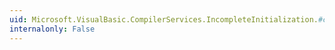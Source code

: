 ```yaml
---
uid: Microsoft.VisualBasic.CompilerServices.IncompleteInitialization.#ctor
internalonly: False
---
```

